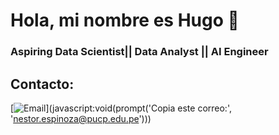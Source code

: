 # Hola, mi nombre es Hugo 👋
### Aspiring Data Scientist|| Data Analyst || AI Engineer

## Contacto:

[![Email](https://img.shields.io/badge/nestor.espinoza@pucp.edu.pe-email_personal_(respuesta_lenta)-D14836?style=for-the-badge&logo=gmail&logoColor=white&labelColor=101010)](javascript:void(prompt('Copia este correo:', 'nestor.espinoza@pucp.edu.pe')))



<!--
**Nes3373/Nes3373** is a ✨ _special_ ✨ repository because its `README.md` (this file) appears on your GitHub profile.

Here are some ideas to get you started:

- 🔭 I’m currently working on ...
- 🌱 I’m currently learning ...
- 👯 I’m looking to collaborate on ...
- 🤔 I’m looking for help with ...
- 💬 Ask me about ...
- 📫 How to reach me: ...
- 😄 Pronouns: ...
- ⚡ Fun fact: ...
-->
